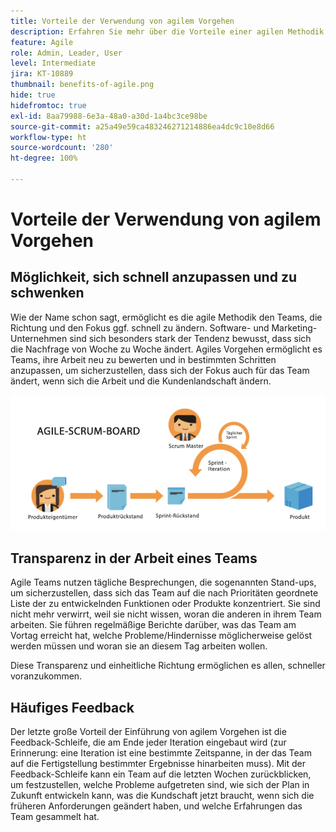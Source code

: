 ```yaml
---
title: Vorteile der Verwendung von agilem Vorgehen
description: Erfahren Sie mehr über die Vorteile einer agilen Methodik.
feature: Agile
role: Admin, Leader, User
level: Intermediate
jira: KT-10889
thumbnail: benefits-of-agile.png
hide: true
hidefromtoc: true
exl-id: 8aa79988-6e3a-48a0-a30d-1a4bc3ce98be
source-git-commit: a25a49e59ca483246271214886ea4dc9c10e8d66
workflow-type: ht
source-wordcount: '280'
ht-degree: 100%

---
```


# Vorteile der Verwendung von agilem Vorgehen

## Möglichkeit, sich schnell anzupassen und zu schwenken

Wie der Name schon sagt, ermöglicht es die agile Methodik den Teams, die Richtung und den Fokus ggf. schnell zu ändern. Software- und Marketing-Unternehmen sind sich besonders stark der Tendenz bewusst, dass sich die Nachfrage von Woche zu Woche ändert. Agiles Vorgehen ermöglicht es Teams, ihre Arbeit neu zu bewerten und in bestimmten Schritten anzupassen, um sicherzustellen, dass sich der Fokus auch für das Team ändert, wenn sich die Arbeit und die Kundenlandschaft ändern.

![Agiler Arbeitsstrom](assets/agile-work-stream.png)

## Transparenz in der Arbeit eines Teams

Agile Teams nutzen tägliche Besprechungen, die sogenannten Stand-ups, um sicherzustellen, dass sich das Team auf die nach Prioritäten geordnete Liste der zu entwickelnden Funktionen oder Produkte konzentriert. Sie sind nicht mehr verwirrt, weil sie nicht wissen, woran die anderen in ihrem Team arbeiten. Sie führen regelmäßige Berichte darüber, was das Team am Vortag erreicht hat, welche Probleme/Hindernisse möglicherweise gelöst werden müssen und woran sie an diesem Tag arbeiten wollen.



Diese Transparenz und einheitliche Richtung ermöglichen es allen, schneller voranzukommen.



## Häufiges Feedback

Der letzte große Vorteil der Einführung von agilem Vorgehen ist die Feedback-Schleife, die am Ende jeder Iteration eingebaut wird (zur Erinnerung: eine Iteration ist eine bestimmte Zeitspanne, in der das Team auf die Fertigstellung bestimmter Ergebnisse hinarbeiten muss). Mit der Feedback-Schleife kann ein Team auf die letzten Wochen zurückblicken, um festzustellen, welche Probleme aufgetreten sind, wie sich der Plan in Zukunft entwickeln kann, was die Kundschaft jetzt braucht, wenn sich die früheren Anforderungen geändert haben, und welche Erfahrungen das Team gesammelt hat.
